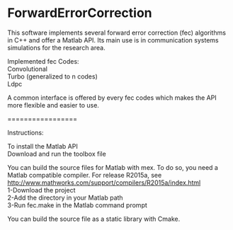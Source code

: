 ForwardErrorCorrection
=================

This software implements several forward error correction (fec) algorithms in C++ and offer a Matlab API.
Its main use is in communication systems simulations for the research area.

Implemented fec Codes:<br/>
Convolutional<br/>
Turbo (generalized to n codes)<br/>
Ldpc

A common interface is offered by every fec codes which makes the API more flexible and easier to use.

=================

Instructions:

To install the Matlab API <br/>
Download and run the toolbox file

You can build the source files for Matlab with mex. To do so, you need a Matlab compatible compiler. For release R2015a, see http://www.mathworks.com/support/compilers/R2015a/index.html <br/>
1-Download the project<br/>
2-Add the directory in your Matlab path<br/>
3-Run fec.make in the Matlab command prompt

You can build the source file as a static library with Cmake.
